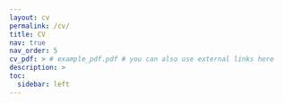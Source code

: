 ```yaml
---
layout: cv
permalink: /cv/
title: CV
nav: true
nav_order: 5
cv_pdf: > # example_pdf.pdf # you can also use external links here
description: >
toc:
  sidebar: left
---
```

